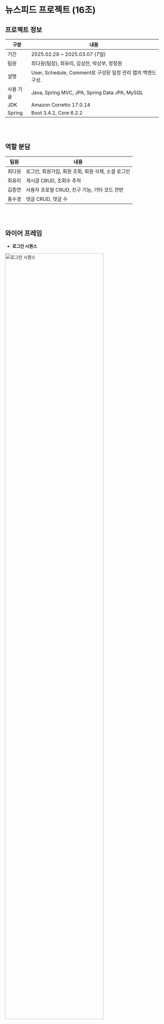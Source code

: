 # 뉴스피드 프로젝트 (16조)

## 프로젝트 정보
| 구분     | 내용                                                   |
|--------|------------------------------------------------------|
| 기간     | 2025.02.28 ~ 2025.03.07 (7일)                                |
| 팀원     | 최다원(팀장), 최유리, 김성찬, 박상부, 정청원                                |
| 설명     | User, Schedule, Comment로 구성된 일정 관리 앱의 백엔드 구성.        |
| 사용 기술  | Java, Spring MVC, JPA, Spring Data JPA, MySQL                 |
| JDK    | Amazon Corretto 17.0.14                    |
| Spring | Boot 3.4.2, Core 6.2.2                               |
  
<br/><br/>

## 역할 분담

| 팀원     | 내용                                                   |
|--------|------------------------------------------------------|
| 최다원   | 로그인, 회원가입, 회원 조회, 회원 삭제, 소셜 로그인                            |
| 최유리   | 게시글 CRUD, 조회수 추적                             |
| 김종연   | 사용자 프로필 CRUD, 친구 기능, 기타 코드 전반                             |
| 홍수경   | 댓글 CRUD, 댓글 수                             |

<br/><br/>

## 와이어 프레임
- <b>로그인 시퀀스</b>
<img width="80%" alt="로그인 시퀀스" src="https://github.com/user-attachments/assets/7e27e066-c988-4e48-aea3-4b87cb5be10f" />

- <b>메인 시퀀스</b>
<img width="80%" alt="메인 시퀀스" src="https://github.com/user-attachments/assets/987db3be-0dc4-4ed2-b10f-262951824b9b" />

<br/><br/>

## ERD
<image src="https://github.com/user-attachments/assets/491dc48a-4427-4b05-98c1-7483276d023e" width="80%"></image>

<br/><br/>

## API 명세서
<br/>

<details>
  <summary><b>유저</b></summary>
  <br/>
  <div>
    <image src="https://github.com/user-attachments/assets/f7f3576e-29c0-4619-bf19-29c650626205" width="80%"></image>
  </div>
</details>

<details>
  <summary><b>프로필</b></summary>
  <br/>
  <div>
    <image src="https://github.com/user-attachments/assets/01e060bd-c048-4b8a-9dd5-bb4e23c92f46" width="80%"></image>
    <image src="https://github.com/user-attachments/assets/9024f15e-9142-4adc-a216-a28d53e98c03" width="80%"></image>
  </div>
</details>

<details>
  <summary><b>친구</b></summary>
  <br/>
  <div>
    <image src="https://github.com/user-attachments/assets/b3c2d168-5048-40d0-9d4f-1e34eae83b83" width="80%"></image>
    <image src="https://github.com/user-attachments/assets/ad0d85eb-a96b-4871-a064-b91e094b9a1d" width="80%"></image>
  </div>
</details>

<details>
  <summary><b>게시글</b></summary>
  <br/>
  <div>
    <image src="https://github.com/user-attachments/assets/e9eea4c5-ec36-4cf0-8717-a6548a84fd08" width="80%"></image>
    <image src="https://github.com/user-attachments/assets/c98d24e0-b232-47c3-ae26-a34bdd589435" width="80%"></image>
    <image src="https://github.com/user-attachments/assets/53329fee-57f4-4b91-b055-897f80d533c2" width="80%"></image>
    <image src="https://github.com/user-attachments/assets/e9fefa3b-788d-4539-9f58-c6e3a59ae877" width="80%"></image>
  </div>
</details>

<details>
  <summary><b>댓글</b></summary>
  <br/>
  <div>
    <image src="https://github.com/user-attachments/assets/0087623e-3770-47f5-878c-06c9b9d4827d" width="80%"></image>
    <image src="https://github.com/user-attachments/assets/dab37dcc-6661-4cb1-87d5-e20096843723" width="80%"></image>
  </div>
</details>

